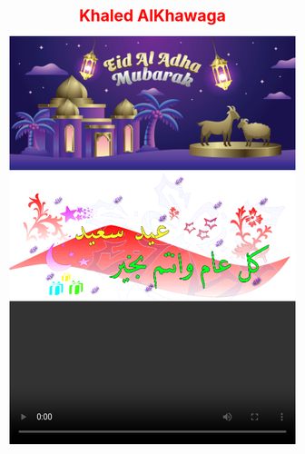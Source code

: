 <html>
  <center>
  <head>
    <h1 style="color:red;">Khaled AlKhawaga</h1>  
  </head>
    <script>
function myFunction() {
  document.getElementById("videoPlayer").innerHTML = "Paragraph changed.";
}
</script>
    <link rel="stylesheet" href="main.css">
    <style>
          video {
                   width: 100%;
                   height: auto;
                }
    </style>
  <body>
  <img src="happy.jpg" id="bg">
  <img src="happy1.webp">
  <video autoplay playsinline loop controls="controls" id="videoPlayer">
  <video controls autoplay>
  <script>alert("🎈عيد اضحي سعيد😍علي الامة الاسلامية😍جميعا يارب🎈")</script>
</body>


